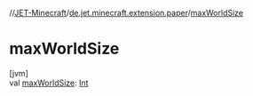 //[JET-Minecraft](../../index.md)/[de.jet.minecraft.extension.paper](index.md)/[maxWorldSize](max-world-size.md)

# maxWorldSize

[jvm]\
val [maxWorldSize](max-world-size.md): [Int](https://kotlinlang.org/api/latest/jvm/stdlib/kotlin/-int/index.html)
